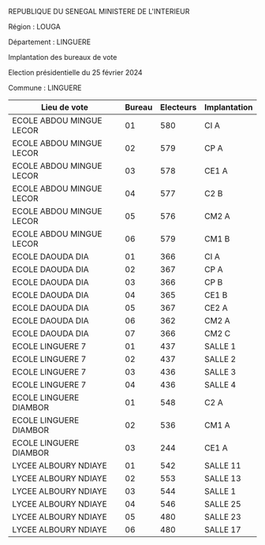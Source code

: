 REPUBLIQUE DU SENEGAL MINISTERE DE L'INTERIEUR

Région : LOUGA

Département : LINGUERE

Implantation des bureaux de vote

Election présidentielle du 25 février 2024

Commune : LINGUERE

| Lieu de vote | Bureau | Electeurs | Implantation |
| - | - | - | - |
| ECOLE ABDOU MINGUE LECOR | 01 | 580 | CI A |
| ECOLE ABDOU MINGUE LECOR | 02 | 579 | CP A |
| ECOLE ABDOU MINGUE LECOR | 03 | 578 | CE1 A |
| ECOLE ABDOU MINGUE LECOR | 04 | 577 | C2 B |
| ECOLE ABDOU MINGUE LECOR | 05 | 576 | CM2 A |
| ECOLE ABDOU MINGUE LECOR | 06 | 579 | CM1 B |
| ECOLE DAOUDA DIA | 01 | 366 | CI A |
| ECOLE DAOUDA DIA | 02 | 367 | CP A |
| ECOLE DAOUDA DIA | 03 | 366 | CP B |
| ECOLE DAOUDA DIA | 04 | 365 | CE1 B |
| ECOLE DAOUDA DIA | 05 | 367 | CE2 A |
| ECOLE DAOUDA DIA | 06 | 362 | CM2 A |
| ECOLE DAOUDA DIA | 07 | 366 | CM2 C |
| ECOLE LINGUERE 7 | 01 | 437 | SALLE 1 |
| ECOLE LINGUERE 7 | 02 | 437 | SALLE 2 |
| ECOLE LINGUERE 7 | 03 | 436 | SALLE 3 |
| ECOLE LINGUERE 7 | 04 | 436 | SALLE 4 |
| ECOLE LINGUERE DIAMBOR | 01 | 548 | C2 A |
| ECOLE LINGUERE DIAMBOR | 02 | 536 | CM1 A |
| ECOLE LINGUERE DIAMBOR | 03 | 244 | CE1 A |
| LYCEE ALBOURY NDIAYE | 01 | 542 | SALLE 11 |
| LYCEE ALBOURY NDIAYE | 02 | 553 | SALLE 13 |
| LYCEE ALBOURY NDIAYE | 03 | 544 | SALLE 1 |
| LYCEE ALBOURY NDIAYE | 04 | 546 | SALLE 25 |
| LYCEE ALBOURY NDIAYE | 05 | 480 | SALLE 23 |
| LYCEE ALBOURY NDIAYE | 06 | 480 | SALLE 17 |

<!-- PageNumber="10/20" -->
